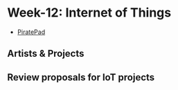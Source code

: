 # Week-12: Internet of Things
+ [PiratePad](http://piratepad.net/ep/pad/view/ro.OKQ-t5d2LLk/latest)

## Artists & Projects

## Review proposals for IoT projects